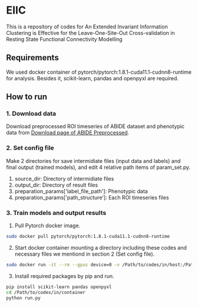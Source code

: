 # EIIC
This is a repository of codes for An Extended Invariant Information Clustering is Effective for the Leave-One-Site-Out Cross-validation in Resting State Functional Connectivity Modelling

## Requirements
We used docker container of pytorch/pytorch:1.8.1-cuda11.1-cudnn8-runtime for analysis.
Besides it, scikit-learn, pandas and openpyxl are required.

## How to run

### 1. Download data
Download preprocessed ROI timeseries of ABIDE dataset and phenotypic data from [Download page of ABIDE Preprocessed](http://preprocessed-connectomes-project.org/abide/download.html).

### 2. Set config file
Make 2 directories for save intermidiate files (input data and labels) and final output (trained models), and edit 4 relative path items of param_set.py.

1. source_dir: Directory of intermidiate files
2. output_dir: Directory of result files
3. preparation_params['label_file_path']: Phenotypic data
4. preparation_params['path_structure']: Each ROI timeseries files

### 3. Train models and output results
1. Pull Pytorch docker image.
```bash
sudo docker pull pytorch/pytorch:1.8.1-cuda11.1-cudnn8-runtime
```
2. Start docker container mounting a directory including these codes and necessary files we mentiond in section 2 (Set config file).
```bash
sudo docker run -it --rm --gpus device=0 -v /Path/to/codes/in/host:/Path/to/codes/in/container pytorch/pytorch:1.8.1-cuda11.1-cudnn8-runtime
```

3. Install required packages by pip and run.
```bash
pip install scikit-learn pandas openpyxl
cd /Path/to/codes/in/container
python run.py
```
